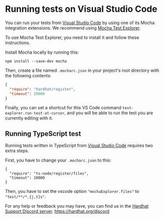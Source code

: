 # Running tests on Visual Studio Code

You can run your tests from [Visual Studio Code](https://code.visualstudio.com)
by using one of its Mocha integration extensions. We recommend using [Mocha Test Explorer](https://marketplace.visualstudio.com/items?itemName=hbenl.vscode-mocha-test-adapter).

To use Mocha Test Explorer, you need to install it and follow these instructions.

Install Mocha locally by running this:

```
npm install --save-dev mocha
```

Then, create a file named `.mocharc.json` in your project's root directory with the following contents:

```json
{
  "require": "hardhat/register",
  "timeout": 20000
}
```

Finally, you can set a shortcut for this VS Code command `test-explorer.run-test-at-cursor`, and you
will be able to run the test you are currently editing with it.

## Running TypeScript test

Running tests written in TypeScript from [Visual Studio Code](https://code.visualstudio.com) requires two extra steps.

First, you have to change your `.mocharc.json` to this:

```json{2}
{
  "require": "ts-node/register/files",
  "timeout": 20000
}
```

Then, you have to set the vscode option `"mochaExplorer.files"` to `"test/**/*.{j,t}s"`.

For any help or feedback you may have, you can find us in the [Hardhat Support Discord server](https://hardhat.org/discord).
https://hardhat.org/discord
